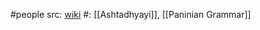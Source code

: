 #people 
src: [wiki](https://en.wikipedia.org/wiki/P%C4%81%E1%B9%87ini)
#: [[Ashtadhyayi]], [[Paninian Grammar]]
